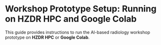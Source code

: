 # Workshop Prototype Setup: Running on HZDR HPC and Google Colab

This guide provides instructions to run the AI-based radiology workshop prototype on **HZDR HPC** or **Google Colab**.

